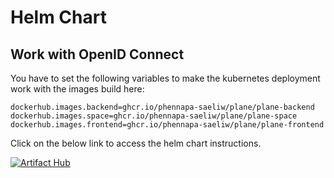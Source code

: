 # Helm Chart

## Work with OpenID Connect

You have to set the following variables to make the kubernetes deployment work with the images build here:

```
dockerhub.images.backend=ghcr.io/phennapa-saeliw/plane/plane-backend
dockerhub.images.space=ghcr.io/phennapa-saeliw/plane/plane-space
dockerhub.images.frontend=ghcr.io/phennapa-saeliw/plane/plane-frontend

```

Click on the below link to access the helm chart instructions.

[![Artifact Hub](https://img.shields.io/endpoint?url=https://artifacthub.io/badge/repository/makeplane)](https://artifacthub.io/packages/search?repo=makeplane)
